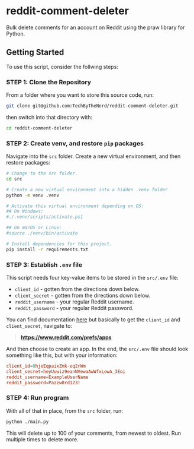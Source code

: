 # reddit-comment-deleter

Bulk delete comments for an account on Reddit using the praw library for Python.

## Getting Started

To use this script, consider the follwing steps:

### STEP 1: Clone the Repository

From a folder where you want to store this source code, run:

```bash
git clone git@github.com:TechByTheNerd/reddit-comment-deleter.git
```

then switch into that directory with:

```bash
cd reddit-comment-deleter
```

### STEP 2: Create venv, and restore `pip` packages

Navigate into the `src` folder. Create a new virtual environment, and then restore packages:

```bash
# Change to the src folder.
cd src

# Create a new virtual environment into a hidden .venv folder
python -m venv .venv

# Activate this virtual environment depending on OS:
## On Windows:
#./.venv/scripts/activate.ps1

## On macOS or Linux:
#source ./venv/bin/activate

# Install dependencies for this project.
pip install -r requirements.txt 
```

### STEP 3: Establish `.env` file

This script needs four key-value items to be stored in the `src/.env` file:

- `client_id` - gotten from the directions down below.
- `client_secret` - gotten from the directions down below.
- `reddit_username` - your regular Reddit username.
- `reddit_password` - your regular Reddit password.

You can find documentation [here](https://github.com/reddit-archive/reddit/wiki/OAuth2) but basically to get the `client_id` and `client_secret`, navigate to:

> **https://www.reddit.com/prefs/apps**

And then choose to create an app. In the end, the `src/.env` file should look something like this, but with your information:

```conf
client_id=0hjeEqpaixZmk-eq2rWm
client_secret=heyUuwiz9eanNVewaAwWfxLowA_3Eoi
reddit_username=ExampleUserName
reddit_password=Pazzw0rd123!
```

### STEP 4: Run program

With all of that in place, from the `src` folder, run:

```bash
python ./main.py
```

This will delete up to 100 of your comments, from newest to oldest. Run multiple times to delete more.